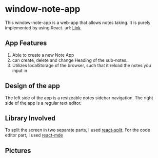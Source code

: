 # window-note-app
This window-note-app is a web-app that allows notes taking. It is purely implemented by using React.
url: [Link](https://prod.d2j11v9quij54i.amplifyapp.com )

## App Features
1. Able to create a new Note App
2. can create, delete and change Heading of the sub-notes.
3. Utilizes localStorage of the browser, such that it reload the notes you input in

## Design of the app
The left side of the app is a resizeable notes sidebar navigation. The right side of the app
is a regular text editor.

## Library Involved
To split the screen in two separate parts, I used [react-split](https://www.npmjs.com/package/react-split).
For the code editor part, I used [react-mde](https://www.npmjs.com/package/react-mde)

## Pictures

